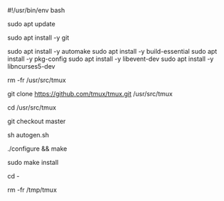 #!/usr/bin/env bash

sudo apt update

sudo apt install -y git

sudo apt install -y automake
sudo apt install -y build-essential
sudo apt install -y pkg-config
sudo apt install -y libevent-dev
sudo apt install -y libncurses5-dev

rm -fr /usr/src/tmux

git clone https://github.com/tmux/tmux.git /usr/src/tmux

cd /usr/src/tmux

git checkout master

sh autogen.sh

./configure && make

sudo make install

cd -

rm -fr /tmp/tmux
